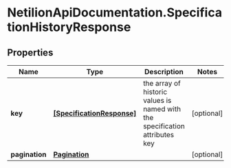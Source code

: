 # NetilionApiDocumentation.SpecificationHistoryResponse

## Properties
Name | Type | Description | Notes
------------ | ------------- | ------------- | -------------
**key** | [**[SpecificationResponse]**](SpecificationResponse.md) | the array of historic values is named with the specification attributes key | [optional] 
**pagination** | [**Pagination**](Pagination.md) |  | [optional] 
